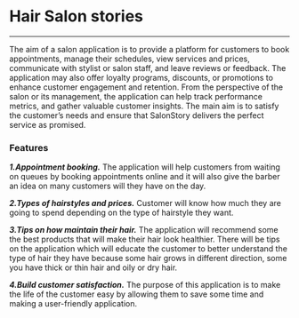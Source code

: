 # Hair Salon stories
---

The aim of a salon application is to provide a platform for customers to book appointments, manage their schedules, view services and prices, communicate with stylist or salon staff, and leave reviews or feedback. The application may also offer loyalty programs, discounts, or promotions to enhance customer engagement and retention. From the perspective of the salon or its management, the application can help track performance metrics, and gather valuable customer insights.
The main aim is to satisfy the customer’s needs and ensure that SalonStory delivers the perfect service as promised.

### Features
***1.Appointment booking.***
The application will help customers from waiting on queues by booking appointments online and it will also give the barber an idea on many customers will they have on the day.

***2.Types of hairstyles and prices.***
Customer will know how much they are going to spend depending on the type of hairstyle they want.

***3.Tips on how maintain their hair.***
The application will recommend some the best products that will make their hair look healthier. There will be tips on the application which will educate the customer to better understand the type of hair they have because some hair grows in different direction, some you have thick or thin hair and oily or dry hair.

***4.Build customer satisfaction.***
The purpose of this application is to make the life of the customer easy by allowing them to save some time and making a user-friendly application. 
